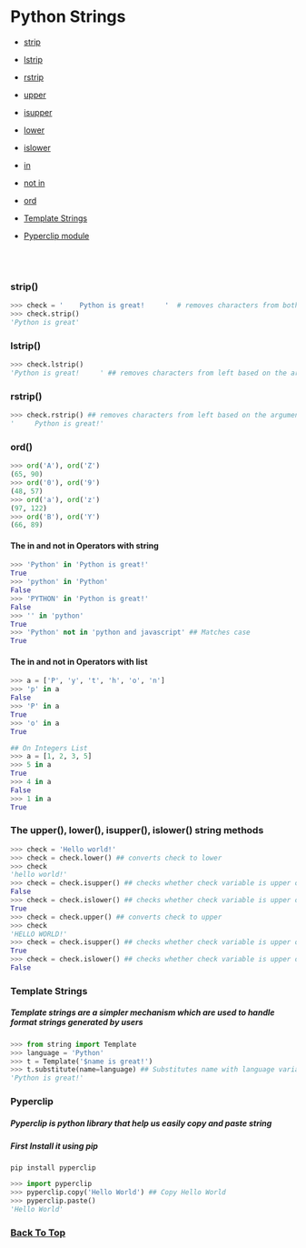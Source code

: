 

# Python Strings

- [strip](#strip())
- [lstrip](#lstrip())
- [rstrip](#rstrip())
- [upper](#the-upper(),-lower(),-isupper(),-islower()-string-methods)
- [isupper](#the-upper(),-lower(),-isupper(),-islower()-string-methods)
- [lower](#the-upper(),-lower(),-isupper(),-islower()-string-methods)
- [islower](#the-upper(),-lower(),-isupper(),-islower()-string-methods)
- [in](#the-upper(),-lower(),-isupper(),-islower()-string-methods)
- [not in](#the-upper(),-lower(),-isupper(),-islower()-string-methods)

- [ord](#ord())
- [Template Strings](#template-strings)
- [Pyperclip module](#pyperclip)

<br><br>

### strip()

```python
>>> check = '    Python is great!     '  # removes characters from both left and right based on the argument
>>> check.strip()
'Python is great'
```

### lstrip()
```python
>>> check.lstrip()
'Python is great!     ' ## removes characters from left based on the argument
```

### rstrip()
```python
>>> check.rstrip() ## removes characters from left based on the argument
'     Python is great!'
```



### ord()
```python
>>> ord('A'), ord('Z')
(65, 90)
>>> ord('0'), ord('9')
(48, 57)
>>> ord('a'), ord('z')
(97, 122)
>>> ord('B'), ord('Y')
(66, 89)
```


#### The in and not in Operators with string
```python 
>>> 'Python' in 'Python is great!'
True
>>> 'python' in 'Python'
False
>>> 'PYTHON' in 'Python is great!'
False
>>> '' in 'python'
True
>>> 'Python' not in 'python and javascript' ## Matches case
True
```

#### The in and not in Operators with list
```python 
>>> a = ['P', 'y', 't', 'h', 'o', 'n']
>>> 'p' in a
False
>>> 'P' in a
True
>>> 'o' in a
True

## On Integers List
>>> a = [1, 2, 3, 5]
>>> 5 in a
True
>>> 4 in a
False
>>> 1 in a
True
```


### The upper(), lower(), isupper(), islower() string methods

```python
>>> check = 'Hello world!'
>>> check = check.lower() ## converts check to lower
>>> check
'hello world!'
>>> check = check.isupper() ## checks whether check variable is upper or not. 
False
>>> check = check.islower() ## checks whether check variable is upper or not. 
True
>>> check = check.upper() ## converts check to upper
>>> check
'HELLO WORLD!'
>>> check = check.isupper() ## checks whether check variable is upper or not. 
True
>>> check = check.islower() ## checks whether check variable is upper or not. 
False
```


### Template Strings
##### <i>Template strings are a simpler mechanism which are used to handle format strings generated by users</i>

```python
>>> from string import Template
>>> language = 'Python'
>>> t = Template('$name is great!')
>>> t.substitute(name=language) ## Substitutes name with language variable
'Python is great!'
```

### Pyperclip
##### <i>Pyperclip is python library that help us easily copy and paste string</i>

##### First Install it using pip

```
pip install pyperclip
```

```python
>>> import pyperclip
>>> pyperclip.copy('Hello World') ## Copy Hello World
>>> pyperclip.paste()
'Hello World'
```


### [Back To Top](#python-strings)